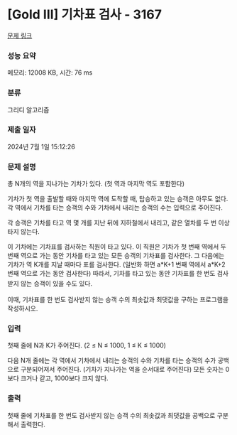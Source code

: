 # [Gold III] 기차표 검사 - 3167 

[문제 링크](https://www.acmicpc.net/problem/3167) 

### 성능 요약

메모리: 12008 KB, 시간: 76 ms

### 분류

그리디 알고리즘

### 제출 일자

2024년 7월 1일 15:12:26

### 문제 설명

<p>총 N개의 역을 지나가는 기차가 있다. (첫 역과 마지막 역도 포함한다)</p>

<p>기차가 첫 역을 출발할 때와 마지막 역에 도착할 때, 탑승하고 있는 승객은 아무도 없다. 각 역에서 기차를 타는 승객의 수와 기차에서 내리는 승객의 수는 입력으로 주어진다.</p>

<p>각 승객은 기차를 타고 역 몇 개를 지난 뒤에 지하철에서 내리고, 같은 열차를 두 번 이상 타지 않는다.</p>

<p>이 기차에는 기차표를 검사하는 직원이 타고 있다. 이 직원은 기차가 첫 번째 역에서 두 번째 역으로 가는 동안 기차를 타고 있는 모든 승객의 기차표를 검사한다. 그 다음에는 기차가 역 K개를 지날 때마다 표를 검사한다. (일반화 하면 a*K+1 번째 역에서 a*K+2 번째 역으로 가는 동안 검사한다) 따라서, 기차를 타고 있는 동안 기차표<span style="line-height:1.6em">를 한 번도 검사받지 않는 승객이 있을 수도 있다.</span></p>

<p>이때, 기차표를 한 번도 검사받지 않는 승객 수의 최솟값과 최댓값을 구하는 프로그램을 작성하시오.</p>

### 입력 

 <p>첫째 줄에 N과 K가 주어진다. (2 ≤ N ≤ 1000, 1 ≤ K ≤ 1000)</p>

<p>다음 N개 줄에는 각 역에서 기차에서 내리는 승객의 수와 기차를 타는 승객의 수가 공백으로 구분되어져서 주어진다. (기차가 지나가는 역을 순서대로 주어진다) 모든 숫자는 0보다 크거나 같고, 1000보다 크지 않다.</p>

### 출력 

 <p>첫째 줄에 기차표를 한 번도 검사받지 않는 승객 수의 최솟값과 최댓값을 공백으로 구분해서 출력한다.</p>

